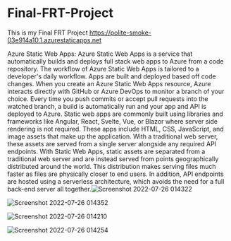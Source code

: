 # Final-FRT-Project
This is my Final FRT Project
https://polite-smoke-03e914a10.1.azurestaticapps.net

Azure Static Web Apps: Azure Static Web Apps is a service that automatically builds and deploys full stack web apps to Azure from a code repository. The workflow of Azure Static Web Apps is tailored to a developer's daily workflow. Apps are built and deployed based off code changes. When you create an Azure Static Web Apps resource, Azure interacts directly with GitHub or Azure DevOps to monitor a branch of your choice. Every time you push commits or accept pull requests into the watched branch, a build is automatically run and your app and API is deployed to Azure. Static web apps are commonly built using libraries and frameworks like Angular, React, Svelte, Vue, or Blazor where server side rendering is not required. These apps include HTML, CSS, JavaScript, and image assets that make up the application. With a traditional web server, these assets are served from a single server alongside any required API endpoints. With Static Web Apps, static assets are separated from a traditional web server and are instead served from points geographically distributed around the world. This distribution makes serving files much faster as files are physically closer to end users. In addition, API endpoints are hosted using a serverless architecture, which avoids the need for a full back-end server all together.![Screenshot 2022-07-26 014322](https://user-images.githubusercontent.com/95979633/180866338-6dd29346-62bf-4d5a-820c-d40e7e61132c.jpg)

![Screenshot 2022-07-26 014352](https://user-images.githubusercontent.com/95979633/180866455-37161365-7354-4f9f-b7d0-5be2bc78dc68.jpg)

![Screenshot 2022-07-26 014210](https://user-images.githubusercontent.com/95979633/180866492-43396072-8c5f-40fd-9a06-c315040f14a0.jpg)

![Screenshot 2022-07-26 014254](https://user-images.githubusercontent.com/95979633/180866520-1fcafe4e-f947-4dfd-9086-285b326a68be.jpg)
